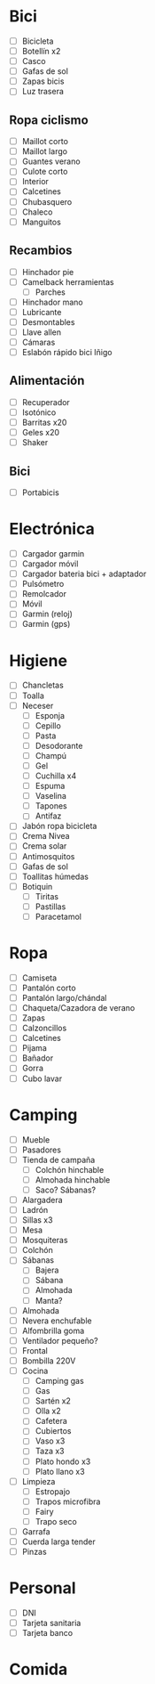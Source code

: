 # Bici
- [ ] Bicicleta
- [ ] Botellín x2
- [ ] Casco
- [ ] Gafas de sol
- [ ] Zapas bicis
- [ ] Luz trasera

## Ropa ciclismo

- [ ] Maillot corto
- [ ] Maillot largo
- [ ] Guantes verano
- [ ] Culote corto
- [ ] Interior
- [ ] Calcetines
- [ ] Chubasquero
- [ ] Chaleco
- [ ] Manguitos

## Recambios
- [ ] Hinchador pie
- [ ] Camelback herramientas
  - [ ] Parches
- [ ] Hinchador mano
- [ ] Lubricante
- [ ] Desmontables
- [ ] Llave allen
- [ ] Cámaras
- [ ] Eslabón rápido bici Iñigo

## Alimentación
- [ ] Recuperador
- [ ] Isotónico
- [ ] Barritas x20
- [ ] Geles x20
- [ ] Shaker

## Bici
- [ ] Portabicis

# Electrónica
- [ ] Cargador garmin
- [ ] Cargador móvil
- [ ] Cargador bateria bici + adaptador
- [ ] Pulsómetro
- [ ] Remolcador
- [ ] Móvil
- [ ] Garmin (reloj)
- [ ] Garmin (gps)
  
# Higiene

- [ ] Chancletas
- [ ] Toalla
- [ ] Neceser
  - [ ] Esponja
  - [ ] Cepillo
  - [ ] Pasta
  - [ ] Desodorante
  - [ ] Champú
  - [ ] Gel
  - [ ] Cuchilla x4
  - [ ] Espuma
  - [ ] Vaselina
  - [ ] Tapones
  - [ ] Antifaz
- [ ] Jabón ropa bicicleta
- [ ] Crema Nivea
- [ ] Crema solar
- [ ] Antimosquitos
- [ ] Gafas de sol
- [ ] Toallitas húmedas
- [ ] Botiquin
  - [ ] Tiritas
  - [ ] Pastillas
  - [ ] Paracetamol

# Ropa

- [ ] Camiseta
- [ ] Pantalón corto
- [ ] Pantalón largo/chándal
- [ ] Chaqueta/Cazadora de verano
- [ ] Zapas
- [ ] Calzoncillos
- [ ] Calcetines
- [ ] Pijama
- [ ] Bañador
- [ ] Gorra
- [ ] Cubo lavar

# Camping

- [ ] Mueble
- [ ] Pasadores
- [ ] Tienda de campaña
  - [ ] Colchón hinchable
  - [ ] Almohada hinchable
  - [ ] Saco? Sábanas?
- [ ] Alargadera
- [ ] Ladrón
- [ ] Sillas x3
- [ ] Mesa
- [ ] Mosquiteras
- [ ] Colchón
- [ ] Sábanas
  - [ ] Bajera
  - [ ] Sábana
  - [ ] Almohada
  - [ ] Manta?
- [ ] Almohada
- [ ] Nevera enchufable
- [ ] Alfombrilla goma
- [ ] Ventilador pequeño?
- [ ] Frontal
- [ ] Bombilla 220V
- [ ] Cocina
  - [ ] Camping gas
  - [ ] Gas
  - [ ] Sartén x2
  - [ ] Olla x2
  - [ ] Cafetera
  - [ ] Cubiertos
  - [ ] Vaso x3
  - [ ] Taza x3
  - [ ] Plato hondo x3
  - [ ] Plato llano x3
- [ ] Limpieza
  - [ ] Estropajo
  - [ ] Trapos microfibra
  - [ ] Fairy
  - [ ] Trapo seco
- [ ] Garrafa
- [ ] Cuerda larga tender
- [ ] Pinzas

# Personal
- [ ] DNI
- [ ] Tarjeta sanitaria
- [ ] Tarjeta banco

# Comida